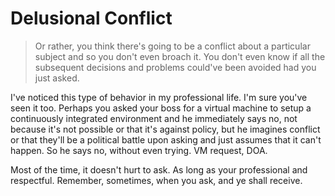 # Delusional Conflict

> Or rather, you think there's going to be a conflict about a particular subject and so you don't even broach it. You don't even know if all the subsequent decisions and problems could've been avoided had you just asked.

I've noticed this type of behavior in my professional life. I'm sure you've seen it too. Perhaps you asked your boss for a virtual machine to setup a continuously integrated environment and he immediately says no, not because it's not possible or that it's against policy, but he imagines conflict or that they'll be a political battle upon asking and just assumes that it can't happen. So he says no, without even trying. VM request, DOA.

Most of the time, it doesn't hurt to ask. As long as your professional and respectful. Remember, sometimes, when you ask, and ye shall receive.

<script server>
    export default {
        layout: './layouts/post.html',
        image: '',
        title: 'Delusional Conflict',
        excerpt: "Or rather, you think there's going to be a conflict about a particular subject and so you don't even broach it. You don't even know if all the subsequent decisions and problems could've been avoided had you just asked.",
        shouldPublish: true,
        uri: '/blog/2014/delusional-conflict.html',
        published: new Date('2014-06-01T16:43:08.111Z'),
        tags: ['psychology']
    }
</script>